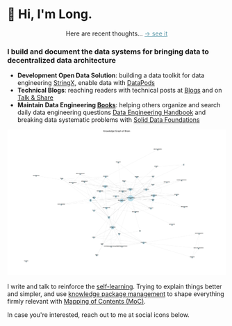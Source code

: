 
# 📓 Hi, I'm Long.

<div style="text-align: center;">
  <p>Here are recent thoughts... <a style="color: #5d9aaa;" href="https:longdatadevlog.com/brain/">→ see it</a></p>
</div>

### I build and document the data systems for bringing data to decentralized data architecture

- **Development Open Data Solution**: building a data toolkit for data engineering [StringX](https://stringx.longdatadevlog/category/start-here), enable data with [DataPods](https://datapods-oss.vercel.app)
- **Technical Blogs**: reaching readers with technical posts at [Blogs](/blogs/) and on [Talk & Share](https://youtube.com/@longdatadevlog/)
- **Maintain Data Engineering [Books](/books)**: helping others organize and search daily data engineering questions [Data Engineering Handbook](https://de-book.longdatadevlog.com) and breaking data systematic problems with [Solid Data Foundations](https://sdf-book.longdatadevlog.com)

![Knowledge-Grpah](knowledge_graph_brain.png)

I write and talk to reinforce the [self-learning](/brain/self-taught). Trying to explain things better and simpler, and use [knowledge package management](/brain/create-a-second-brain-with-para/) to shape everything firmly relevant with [Mapping of Contents (MoC)](/tags).

In case you're interested, reach out to me at social icons below.
